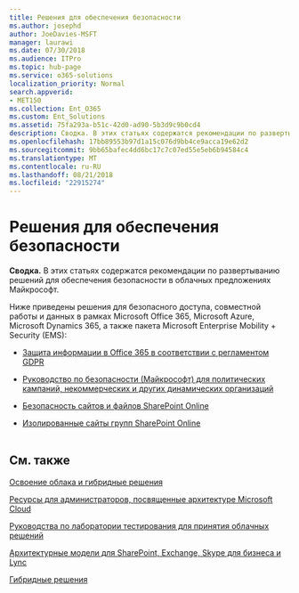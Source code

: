 ```yaml
---
title: Решения для обеспечения безопасности
ms.author: josephd
author: JoeDavies-MSFT
manager: laurawi
ms.date: 07/30/2018
ms.audience: ITPro
ms.topic: hub-page
ms.service: o365-solutions
localization_priority: Normal
search.appverid:
- MET150
ms.collection: Ent_O365
ms.custom: Ent_Solutions
ms.assetid: 75fa293a-b51c-42d0-ad90-5b3d9c9b0cd4
description: Сводка. В этих статьях содержатся рекомендации по развертыванию решений для обеспечения безопасности в облачных предложениях Майкрософт.
ms.openlocfilehash: 17bb89553b97d1a15c076d9bb4ce9acca19e62d2
ms.sourcegitcommit: 9bb65bafec4dd6bc17c7c07ed55e5eb6b94584c4
ms.translationtype: MT
ms.contentlocale: ru-RU
ms.lasthandoff: 08/21/2018
ms.locfileid: "22915274"
---
```

# <a name="security-solutions"></a>Решения для обеспечения безопасности

 **Сводка.** В этих статьях содержатся рекомендации по развертыванию решений для обеспечения безопасности в облачных предложениях Майкрософт.
  
Ниже приведены решения для безопасного доступа, совместной работы и данных в рамках Microsoft Office 365, Microsoft Azure, Microsoft Dynamics 365, а также пакета Microsoft Enterprise Mobility + Security (EMS):

- [Защита информации в Office 365 в соответствии с регламентом GDPR](office-365-information-protection-for-gdpr.md)
  
- [Руководство по безопасности (Майкрософт) для политических кампаний, некоммерческих и других динамических организаций](microsoft-security-guidance-for-political-campaigns-nonprofits-and-other-agile-o.md)
    
- [Безопасность сайтов и файлов SharePoint Online](secure-sharepoint-online-sites-and-files.md)
    
- [Изолированные сайты групп SharePoint Online](isolated-sharepoint-online-team-sites.md)
<br/><br/>
    
## <a name="see-also"></a>См. также

[Освоение облака и гибридные решения](cloud-adoption-and-hybrid-solutions.md)
  
[Ресурсы для администраторов, посвященные архитектуре Microsoft Cloud](microsoft-cloud-it-architecture-resources.md)
  
[Руководства по лаборатории тестирования для принятия облачных решений](cloud-adoption-test-lab-guides-tlgs.md)
  
[Архитектурные модели для SharePoint, Exchange, Skype для бизнеса и Lync](architectural-models-for-sharepoint-exchange-skype-for-business-and-lync.md)
  
[Гибридные решения](hybrid-solutions.md)


